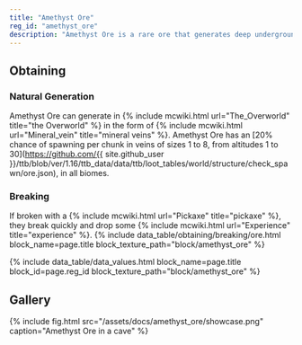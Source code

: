```yaml
---
title: "Amethyst Ore"
reg_id: "amethyst_ore"
description: "Amethyst Ore is a rare ore that generates deep underground and is the only reliable source of Amethyst"
---
```


## Obtaining
### Natural Generation
Amethyst Ore can generate in {% include mcwiki.html url="The_Overworld" title="the Overworld" %} in the form of {% include mcwiki.html url="Mineral_vein" title="mineral veins" %}. Amethyst Ore has an [20% chance of spawning per chunk in veins of sizes 1 to 8, from altitudes 1 to 30](https://github.com/{{ site.github_user }}/ttb/blob/ver/1.16/ttb_data/data/ttb/loot_tables/world/structure/check_spawn/ore.json), in all biomes.
### Breaking
If broken with a {% include mcwiki.html url="Pickaxe" title="pickaxe" %}, they break quickly and drop some {% include mcwiki.html url="Experience" title="experience" %}.
{% include data_table/obtaining/breaking/ore.html block_name=page.title block_texture_path="block/amethyst_ore" %}

<!-- Data Values -->
<!-- ID -->
{% include data_table/data_values.html block_name=page.title block_id=page.reg_id block_texture_path="block/amethyst_ore" %}

## Gallery
{% include fig.html src="/assets/docs/amethyst_ore/showcase.png" caption="Amethyst Ore in a cave" %}
